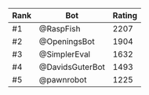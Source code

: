 Rank|Bot|Rating
---|---|---
#1|@RaspFish|2207
#2|@OpeningsBot|1904
#3|@SimplerEval|1632
#4|@DavidsGuterBot|1493
#5|@pawnrobot|1225

